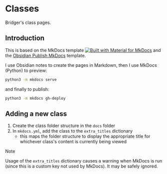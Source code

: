 # Classes

Bridger's class pages.

## Introduction
This is based on the MkDocs template [![Built with Material for MkDocs](https://img.shields.io/badge/Material_for_MkDocs-526CFE?style=for-the-badge&logo=MaterialForMkDocs&logoColor=white)](https://squidfunk.github.io/mkdocs-material/) and the [Obsidian Publish MkDocs](https://github.com/jobindjohn/obsidian-publish-mkdocs) template.


I use Obsidian notes to create the pages in Markdown, then I use MkDocs (Python) to preview:

```bash
python3 -m mkdocs serve
```

and finally to publish:

```bash
python3 -m mkdocs gh-deploy
```



## Adding a new class

1. Create the class folder structure in the `docs` folder
2. In `mkdocs.yml`, add the class to the `extra_titles` dictionary
	- this maps the folder structure to display the appropriate title for whichever class's content is currently being viewed

> [!NOTE]
> Usage of the `extra_titles` dictionary causes a warning when MkDocs is run (since this is a custom key not used by MkDocs). It may be safely ignored.
